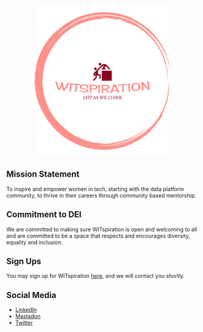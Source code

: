 <p align="center">
<img height=400 src="logo.png" alt="WITspiration">
</p>

## Mission Statement

To inspire and empower women in tech, starting with the data platform community, to thrive in their careers through community based mentorship.

## Commitment to DEI

We are committed to making sure WITspiration is open and welcoming to all and are committed to be a space that respects and encourages diversity, equality and inclusion.

## Sign Ups

You may sign up for WITspiraiton [here](https://bit.ly/witspirationsignup), and we will contact you shortly.

## Social Media

- [LinkedIn](https://www.linkedin.com/groups/12786585/)
- [Mastadon](https://dataplatform.social/@DPWITspiration)
- [Twitter](https://twitter.com/DPWITspiration)
